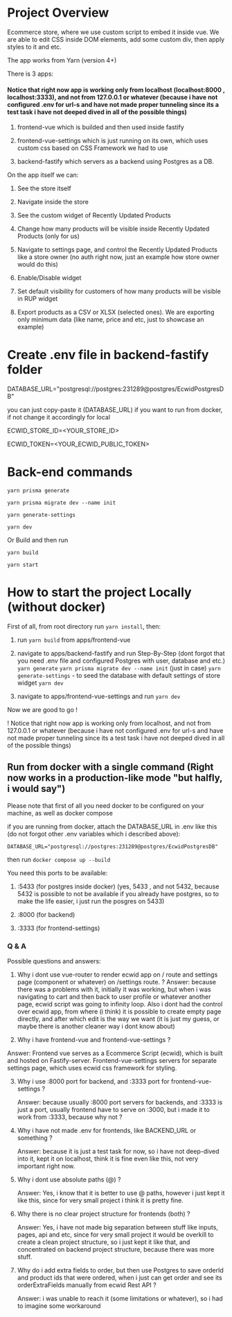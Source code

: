 # Project Overview

Ecommerce store, where we use custom script to embed it inside vue.
We are able to edit CSS inside DOM elements, add some custom div, then apply styles to it and etc.

The app works from Yarn (version 4+)

There is 3 apps:

#### Notice that right now app is working only from localhost (localhost:8000 , localhost:3333), and not from 127.0.0.1 or whatever (because i have not configured .env for url-s and have not made proper tunneling since its a test task i have not deeped dived in all of the possible things)

1. frontend-vue which is builded and then used inside fastify

2. frontend-vue-settings which is just running on its own, which uses custom css based on CSS Framework we had to use

3. backend-fastify which servers as a backend using Postgres as a DB.

On the app itself we can:

1. See the store itself

2. Navigate inside the store

3. See the custom widget of Recently Updated Products

4. Change how many products will be visible inside Recently Updated Products (only for us)

5. Navigate to settings page, and control the Recently Updated Products like a store owner (no auth right now, just an example how store owner would do this)

6. Enable/Disable widget

7. Set default visibility for customers of how many products will be visible in RUP widget

8. Export products as a CSV or XLSX (selected ones). We are exporting only minimum data (like name, price and etc, just to showcase an example)

# Create .env file in backend-fastify folder

DATABASE_URL="postgresql://postgres:231289@postgres/EcwidPostgresDB"

you can just copy-paste it (DATABASE_URL) if you want to run from docker, if not change it accordingly for local

ECWID_STORE_ID=<YOUR_STORE_ID>

ECWID_TOKEN=<YOUR_ECWID_PUBLIC_TOKEN>

# Back-end commands

`yarn prisma generate`

`yarn prisma migrate dev --name init`

`yarn generate-settings`

`yarn dev`

Or Build and then run

`yarn build`

`yarn start`

# How to start the project Locally (without docker)

First of all, from root directory run `yarn install`, then:

1. run `yarn build` from apps/frontend-vue

2. navigate to apps/backend-fastify and run Step-By-Step (dont forgot that you need .env file and configured Postgres with user, database and etc.)
   `yarn generate`
   `yarn prisma migrate dev --name init` (just in case)
   `yarn generate-settings` - to seed the database with default settings of store widget
   `yarn dev`

3. navigate to apps/frontend-vue-settings and run
   `yarn dev`

Now we are good to go !

! Notice that right now app is working only from localhost, and not from 127.0.0.1 or whatever (because i have not configured .env for url-s and have not made proper tunneling since its a test task i have not deeped dived in all of the possible things)

## Run from docker with a single command (Right now works in a production-like mode "but halfly, i would say")

Please note that first of all you need docker to be configured on your machine, as well as docker compose

if you are running from docker, attach the DATABASE_URL in .env like this (do not forgot other .env variables which i described above):

`DATABASE_URL="postgresql://postgres:231289@postgres/EcwidPostgresDB"`

then run `docker compose up --build`

You need this ports to be available:

1. :5433 (for postgres inside docker) (yes, 5433 , and not 5432, because 5432 is possible to not be available if you already have postgres, so to make the life easier, i just run the posgres on 5433)

2. :8000 (for backend)

3. :3333 (for frontend-settings)

### Q & A

Possible questions and answers:

1. Why i dont use vue-router to render ecwid app on / route and settings page (component or whatever) on /settings route. ?
   Answer: because there was a problems with it, initially it was working, but when i was navigating to cart and then back to user profile or whatever another page, ecwid script was going to infinity loop. Also i dont had the control over ecwid app, from where (i think) it is possible to create empty page directly, and after which edit is the way we want (it is just my guess, or maybe there is another cleaner way i dont know about)

2. Why i have frontend-vue and frontend-vue-settings ?

Answer: Frontend vue serves as a Ecommerce Script (ecwid), which is built and hosted on Fastify-server. Frontend-vue-settings servers for separate settings page, which uses ecwid css framework for styling.

3. Why i use :8000 port for backend, and :3333 port for frontend-vue-settings ?

   Answer: because usually :8000 port servers for backends, and :3333 is just a port, usually frontend have to serve on :3000, but i made it to work from :3333, because why not ?

4. Why i have not made .env for frontends, like BACKEND_URL or something ?

   Answer: because it is just a test task for now, so i have not deep-dived into it, kept it on localhost, think it is fine even like this, not very important right now.

5. Why i dont use absolute paths (@) ?

   Answer: Yes, i know that it is better to use @ paths, however i just kept it like this, since for very small project i think it is pretty fine.

6. Why there is no clear project structure for frontends (both) ?

   Answer: Yes, i have not made big separation between stuff like inputs, pages, api and etc, since for very small project it would be overkill to create a clean project structure, so i just kept it like that, and concentrated on backend project structure, because there was more stuff.

7. Why do i add extra fields to order, but then use Postgres to save orderId and product ids that were ordered, when i just can get order and see its orderExtraFields manually from ecwid Rest API ?

   Answer: i was unable to reach it (some limitations or whatever), so i had to imagine some workaround

